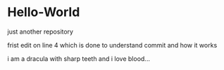# Hello-World
just another repository 

frist edit on line 4 which is done to understand commit and how it works


i am a dracula with sharp teeth and i love blood...
